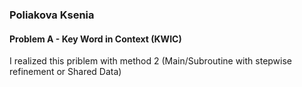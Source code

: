 ### Poliakova Ksenia

#### Problem A - Key Word in Context (KWIC)

I realized this priblem with method 2 (Main/Subroutine with stepwise refinement or Shared Data)
